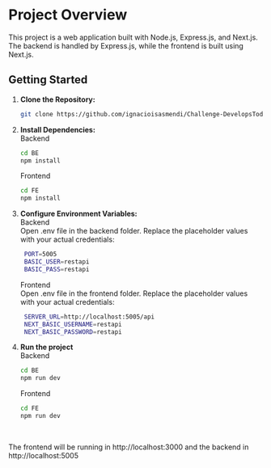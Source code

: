 # Project Overview

This project is a web application built with Node.js, Express.js, and Next.js. The backend is handled by Express.js, while the frontend is built using Next.js.

 ## Getting Started

1. **Clone the Repository:**
   ```bash
   git clone https://github.com/ignacioisasmendi/Challenge-DevelopsToday
   ```
2. **Install Dependencies:**
   <br>Backend
   
   ```bash
   cd BE
   npm install
   ```
   Frontend
   
   ```bash
   cd FE
   npm install
   ```

3. **Configure Environment Variables:**
   <br>Backend<br>
    Open .env file in the backend folder.
    Replace the placeholder values with your actual credentials:
   
   ```bash
    PORT=5005
    BASIC_USER=restapi
    BASIC_PASS=restapi
   ```
    Frontend<br>
    Open .env file in the frontend folder.
    Replace the placeholder values with your actual credentials:
   
   ```bash
    SERVER_URL=http://localhost:5005/api
    NEXT_BASIC_USERNAME=restapi
    NEXT_BASIC_PASSWORD=restapi
   ```
   
4. **Run the project**
   <br>Backend
   
   ```bash
   cd BE
   npm run dev
   ```
   Frontend
   
   ```bash
   cd FE
   npm run dev
   ```
   <br>


The frontend will be running in http://localhost:3000 and the backend in http://localhost:5005
   
